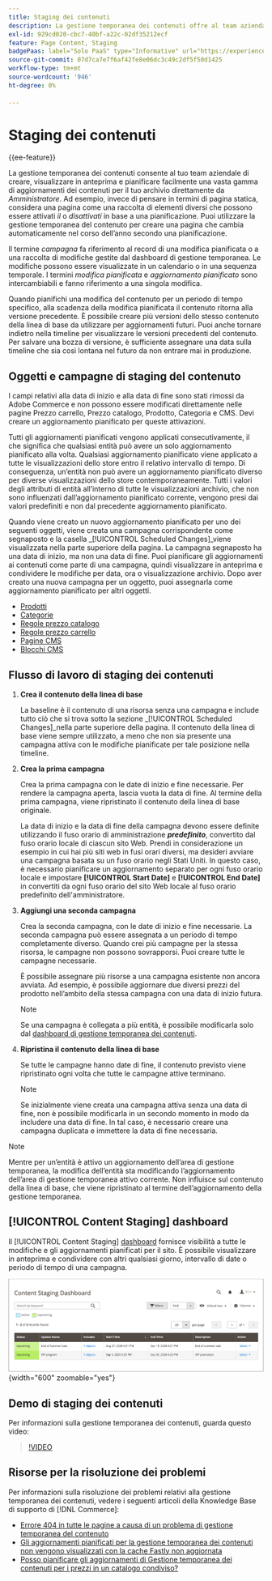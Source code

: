 ```yaml
---
title: Staging dei contenuti
description: La gestione temporanea dei contenuti offre al team aziendale la possibilità di creare, visualizzare in anteprima e pianificare facilmente un’ampia gamma di aggiornamenti dei contenuti per il tuo archivio direttamente dall’amministratore.
exl-id: 929cd020-cbc7-40bf-a22c-02df35212ecf
feature: Page Content, Staging
badgePaas: label="Solo PaaS" type="Informative" url="https://experienceleague.adobe.com/en/docs/commerce/user-guides/product-solutions" tooltip="Applicabile solo ai progetti Adobe Commerce on Cloud (infrastruttura PaaS gestita da Adobe) e ai progetti on-premise."
source-git-commit: 07d7ca7e7f6af42fe8e06dc3c49c2df5f50d1425
workflow-type: tm+mt
source-wordcount: '946'
ht-degree: 0%

---
```


# Staging dei contenuti

{{ee-feature}}

La gestione temporanea dei contenuti consente al tuo team aziendale di creare, visualizzare in anteprima e pianificare facilmente una vasta gamma di aggiornamenti dei contenuti per il tuo archivio direttamente da _Amministratore_. Ad esempio, invece di pensare in termini di pagina statica, considera una pagina come una raccolta di elementi diversi che possono essere attivati _il_ o _disattivati_ in base a una pianificazione. Puoi utilizzare la gestione temporanea del contenuto per creare una pagina che cambia automaticamente nel corso dell’anno secondo una pianificazione.

Il termine _campagna_ fa riferimento al record di una modifica pianificata o a una raccolta di modifiche gestite dal dashboard di gestione temporanea. Le modifiche possono essere visualizzate in un calendario o in una sequenza temporale. I termini _modifica pianificata_ e _aggiornamento pianificato_ sono intercambiabili e fanno riferimento a una singola modifica.

Quando pianifichi una modifica del contenuto per un periodo di tempo specifico, alla scadenza della modifica pianificata il contenuto ritorna alla versione precedente. È possibile creare più versioni dello stesso contenuto della linea di base da utilizzare per aggiornamenti futuri. Puoi anche tornare indietro nella timeline per visualizzare le versioni precedenti del contenuto. Per salvare una bozza di versione, è sufficiente assegnare una data sulla timeline che sia così lontana nel futuro da non entrare mai in produzione.

## Oggetti e campagne di staging del contenuto

I campi relativi alla data di inizio e alla data di fine sono stati rimossi da Adobe Commerce e non possono essere modificati direttamente nelle pagine Prezzo carrello, Prezzo catalogo, Prodotto, Categoria e CMS. Devi creare un aggiornamento pianificato per queste attivazioni.

Tutti gli aggiornamenti pianificati vengono applicati consecutivamente, il che significa che qualsiasi entità può avere un solo aggiornamento pianificato alla volta. Qualsiasi aggiornamento pianificato viene applicato a tutte le visualizzazioni dello store entro il relativo intervallo di tempo. Di conseguenza, un’entità non può avere un aggiornamento pianificato diverso per diverse visualizzazioni dello store contemporaneamente. Tutti i valori degli attributi di entità all’interno di tutte le visualizzazioni archivio, che non sono influenzati dall’aggiornamento pianificato corrente, vengono presi dai valori predefiniti e non dal precedente aggiornamento pianificato.

Quando viene creato un nuovo aggiornamento pianificato per uno dei seguenti oggetti, viene creata una campagna corrispondente come segnaposto e la casella _[!UICONTROL Scheduled Changes]_viene visualizzata nella parte superiore della pagina. La campagna segnaposto ha una data di inizio, ma non una data di fine. Puoi pianificare gli aggiornamenti ai contenuti come parte di una campagna, quindi visualizzare in anteprima e condividere le modifiche per data, ora o visualizzazione archivio. Dopo aver creato una nuova campagna per un oggetto, puoi assegnarla come aggiornamento pianificato per altri oggetti.

- [Prodotti](../catalog/product-scheduled-changes.md)
- [Categorie](../catalog/category-scheduled-changes.md)
- [Regole prezzo catalogo](../merchandising-promotions/price-rule-catalog-scheduled-changes.md)
- [Regole prezzo carrello](../merchandising-promotions/price-rule-cart-scheduled-changes.md)
- [Pagine CMS](pages-workspace.md#scheduled-changes)
- [Blocchi CMS](blocks.md)

## Flusso di lavoro di staging dei contenuti

1. **Crea il contenuto della linea di base**

   La baseline è il contenuto di una risorsa senza una campagna e include tutto ciò che si trova sotto la sezione _[!UICONTROL Scheduled Changes]_nella parte superiore della pagina. Il contenuto della linea di base viene sempre utilizzato, a meno che non sia presente una campagna attiva con le modifiche pianificate per tale posizione nella timeline.

1. **Crea la prima campagna**

   Crea la prima campagna con le date di inizio e fine necessarie. Per rendere la campagna aperta, lascia vuota la data di fine. Al termine della prima campagna, viene ripristinato il contenuto della linea di base originale.

   La data di inizio e la data di fine della campagna devono essere definite utilizzando il fuso orario di amministrazione **_predefinito_**, convertito dal fuso orario locale di ciascun sito Web. Prendi in considerazione un esempio in cui hai più siti web in fusi orari diversi, ma desideri avviare una campagna basata su un fuso orario negli Stati Uniti. In questo caso, è necessario pianificare un aggiornamento separato per ogni fuso orario locale e impostare **[!UICONTROL Start Date]** e **[!UICONTROL End Date]** in convertiti da ogni fuso orario del sito Web locale al fuso orario predefinito dell&#39;amministratore.

1. **Aggiungi una seconda campagna**

   Crea la seconda campagna, con le date di inizio e fine necessarie. La seconda campagna può essere assegnata a un periodo di tempo completamente diverso. Quando crei più campagne per la stessa risorsa, le campagne non possono sovrapporsi. Puoi creare tutte le campagne necessarie.

   È possibile assegnare più risorse a una campagna esistente non ancora avviata. Ad esempio, è possibile aggiornare due diversi prezzi del prodotto nell’ambito della stessa campagna con una data di inizio futura.

   >[!NOTE]
   >
   >Se una campagna è collegata a più entità, è possibile modificarla solo dal [dashboard di gestione temporanea dei contenuti](content-staging-dashboard.md).

1. **Ripristina il contenuto della linea di base**

   Se tutte le campagne hanno date di fine, il contenuto previsto viene ripristinato ogni volta che tutte le campagne attive terminano.

   >[!NOTE]
   >
   >Se inizialmente viene creata una campagna attiva senza una data di fine, non è possibile modificarla in un secondo momento in modo da includere una data di fine. In tal caso, è necessario creare una campagna duplicata e immettere la data di fine necessaria.

>[!NOTE]
>
>Mentre per un’entità è attivo un aggiornamento dell’area di gestione temporanea, la modifica dell’entità sta modificando l’aggiornamento dell’area di gestione temporanea attivo corrente. Non influisce sul contenuto della linea di base, che viene ripristinato al termine dell’aggiornamento della gestione temporanea.

## [!UICONTROL Content Staging] dashboard

Il [!UICONTROL Content Staging] [dashboard](content-staging-dashboard.md) fornisce visibilità a tutte le modifiche e gli aggiornamenti pianificati per il sito. È possibile visualizzare in anteprima e condividere con altri qualsiasi giorno, intervallo di date o periodo di tempo di una campagna.

![Dashboard di gestione temporanea](./assets/content-staging-dashboard-grid.png){width="600" zoomable="yes"}

## Demo di staging dei contenuti

Per informazioni sulla gestione temporanea dei contenuti, guarda questo video:

>[!VIDEO](https://video.tv.adobe.com/v/343784?quality=12&learn=on)

## Risorse per la risoluzione dei problemi

Per informazioni sulla risoluzione dei problemi relativi alla gestione temporanea dei contenuti, vedere i seguenti articoli della Knowledge Base di supporto di [!DNL Commerce]:

- [Errore 404 in tutte le pagine a causa di un problema di gestione temporanea del contenuto](https://experienceleague.adobe.com/docs/commerce-knowledge-base/kb/troubleshooting/site-down-or-unresponsive/error-404-on-all-pages-due-to-content-staging-issue.html)
- [Gli aggiornamenti pianificati per la gestione temporanea dei contenuti non vengono visualizzati con la cache Fastly non aggiornata](https://experienceleague.adobe.com/docs/commerce-knowledge-base/kb/troubleshooting/miscellaneous/scheduled-content-staging-updates-not-displayed-with-stale-fastly-cache.html)
- [Posso pianificare gli aggiornamenti di Gestione temporanea dei contenuti per i prezzi in un catalogo condiviso?](https://experienceleague.adobe.com/docs/commerce-knowledge-base/kb/faq/can-i-schedule-content-staging-updates-for-prices-in-a-shared-catalog.html)
